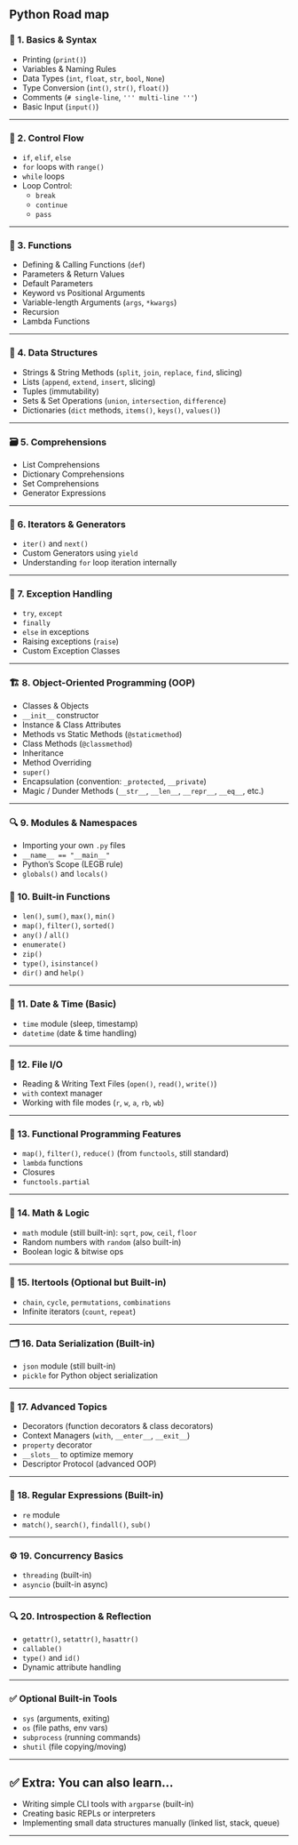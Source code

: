 ## Python Road map

### 🔰 1. **Basics & Syntax**

- Printing (`print()`)
- Variables & Naming Rules
- Data Types (`int`, `float`, `str`, `bool`, `None`)
- Type Conversion (`int()`, `str()`, `float()`)
- Comments (`# single-line`, `''' multi-line '''`)
- Basic Input (`input()`)

---

### 🔄 2. **Control Flow**

- `if`, `elif`, `else`
- `for` loops with `range()`
- `while` loops
- Loop Control:
    - `break`
    - `continue`
    - `pass`

---

### 🧮 3. **Functions**

- Defining & Calling Functions (`def`)
- Parameters & Return Values
- Default Parameters
- Keyword vs Positional Arguments
- Variable-length Arguments (`args`, `*kwargs`)
- Recursion
- Lambda Functions

---

### 🧱 4. **Data Structures**

- Strings & String Methods (`split`, `join`, `replace`, `find`, slicing)
- Lists (`append`, `extend`, `insert`, slicing)
- Tuples (immutability)
- Sets & Set Operations (`union`, `intersection`, `difference`)
- Dictionaries (`dict` methods, `items()`, `keys()`, `values()`)

---

### 🗃️ 5. **Comprehensions**

- List Comprehensions
- Dictionary Comprehensions
- Set Comprehensions
- Generator Expressions

---

### 🧩 6. **Iterators & Generators**

- `iter()` and `next()`
- Custom Generators using `yield`
- Understanding `for` loop iteration internally

---

### 🔐 7. **Exception Handling**

- `try`, `except`
- `finally`
- `else` in exceptions
- Raising exceptions (`raise`)
- Custom Exception Classes

---

### 🏗️ 8. **Object-Oriented Programming (OOP)**

- Classes & Objects
- `__init__` constructor
- Instance & Class Attributes
- Methods vs Static Methods (`@staticmethod`)
- Class Methods (`@classmethod`)
- Inheritance
- Method Overriding
- `super()`
- Encapsulation (convention: `_protected`, `__private`)
- Magic / Dunder Methods (`__str__`, `__len__`, `__repr__`, `__eq__`, etc.)

---

### 🔍 9. **Modules & Namespaces**

- Importing your own `.py` files
- `__name__ == "__main__"`
- Python’s Scope (LEGB rule)
- `globals()` and `locals()`

### 🧭 10. **Built-in Functions**

- `len()`, `sum()`, `max()`, `min()`
- `map()`, `filter()`, `sorted()`
- `any()` / `all()`
- `enumerate()`
- `zip()`
- `type()`, `isinstance()`
- `dir()` and `help()`

---

### 📅 11. **Date & Time (Basic)**

- `time` module (sleep, timestamp)
- `datetime` (date & time handling)

---

### 📂 12. **File I/O**

- Reading & Writing Text Files (`open()`, `read()`, `write()`)
- `with` context manager
- Working with file modes (`r`, `w`, `a`, `rb`, `wb`)

---

### 🧠 13. **Functional Programming Features**

- `map()`, `filter()`, `reduce()` (from `functools`, still standard)
- `lambda` functions
- Closures
- `functools.partial`

---

### 🧮 14. **Math & Logic**

- `math` module (still built-in): `sqrt`, `pow`, `ceil`, `floor`
- Random numbers with `random` (also built-in)
- Boolean logic & bitwise ops

---

### 🔄 15. **Itertools (Optional but Built-in)**

- `chain`, `cycle`, `permutations`, `combinations`
- Infinite iterators (`count`, `repeat`)

---

### 🗂️ 16. **Data Serialization (Built-in)**

- `json` module (still built-in)
- `pickle` for Python object serialization

---

### 🧰 17. **Advanced Topics**

- Decorators (function decorators & class decorators)
- Context Managers (`with`, `__enter__`, `__exit__`)
- `property` decorator
- `__slots__` to optimize memory
- Descriptor Protocol (advanced OOP)

---

### 🔄 18. **Regular Expressions (Built-in)**

- `re` module
- `match()`, `search()`, `findall()`, `sub()`

---

### ⚙️ 19. **Concurrency Basics**

- `threading` (built-in)
- `asyncio` (built-in async)

---

### 🔍 20. **Introspection & Reflection**

- `getattr()`, `setattr()`, `hasattr()`
- `callable()`
- `type()` and `id()`
- Dynamic attribute handling

---

### ✅ Optional Built-in Tools

- `sys` (arguments, exiting)
- `os` (file paths, env vars)
- `subprocess` (running commands)
- `shutil` (file copying/moving)

---

## ✅ Extra: You can also learn…

- Writing simple CLI tools with `argparse` (built-in)
- Creating basic REPLs or interpreters
- Implementing small data structures manually (linked list, stack, queue)

  

---
